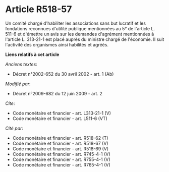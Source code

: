 # Article R518-57

Un comité chargé d'habiliter les associations sans but lucratif et les fondations reconnues d'utilité publique mentionnées au
5° de l'article L. 511-6 et d'émettre un avis sur les demandes d'agrément mentionnées à l'article L. 313-21-1 est placé
auprès du ministre chargé de l'économie. Il suit l'activité des organismes ainsi habilités et agréés.

**Liens relatifs à cet article**

_Anciens textes_:

  - Décret n°2002-652 du 30 avril 2002 - art. 1 (Ab)

_Modifié par_:

  - Décret n°2009-682 du 12 juin 2009 - art. 2

_Cite_:

  - Code monétaire et financier - art. L313-21-1 (V)
  - Code monétaire et financier - art. L511-6 (VT)

_Cité par_:

  - Code monétaire et financier - art. R518-62 (T)
  - Code monétaire et financier - art. R518-67 (V)
  - Code monétaire et financier - art. R518-69 (V)
  - Code monétaire et financier - art. R745-4-1 (V)
  - Code monétaire et financier - art. R755-4-1 (V)
  - Code monétaire et financier - art. R765-4-1 (V)

